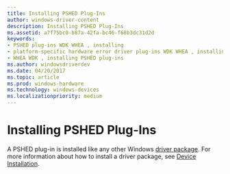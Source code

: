 ```yaml
---
title: Installing PSHED Plug-Ins
author: windows-driver-content
description: Installing PSHED Plug-Ins
ms.assetid: a7f75bc0-b87a-42fa-bc46-f68b3dc31d2d
keywords:
- PSHED plug-ins WDK WHEA , installing
- platform-specific hardware error driver plug-ins WDK WHEA , installing
- WHEA WDK , installing PSHED plug-ins
ms.author: windowsdriverdev
ms.date: 04/20/2017
ms.topic: article
ms.prod: windows-hardware
ms.technology: windows-devices
ms.localizationpriority: medium
---
```


# Installing PSHED Plug-Ins


A PSHED plug-in is installed like any other Windows [driver package](https://msdn.microsoft.com/library/windows/hardware/ff544840). For more information about how to install a driver package, see [Device Installation](https://msdn.microsoft.com/library/windows/hardware/ff541156).

 

 




